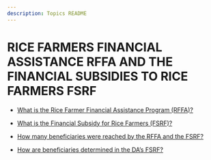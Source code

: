 ```yaml
---
description: Topics README
---
```


# RICE FARMERS FINANCIAL ASSISTANCE RFFA AND THE FINANCIAL SUBSIDIES TO RICE FARMERS FSRF


 - [What is the Rice Farmer Financial Assistance Program (RFFA)?](/2022/other-priority-programs-and-projects/rice-farmers-financial-assistance-rffa-and-the-financial-subsidies-to-rice-farmers-fsrf/what-is-the-rice-farmer-financial-assistance-program-rffa.html)
    
 - [What is the Financial Subsidy for Rice Farmers (FSRF)?](/2022/other-priority-programs-and-projects/rice-farmers-financial-assistance-rffa-and-the-financial-subsidies-to-rice-farmers-fsrf/what-is-the-financial-subsidy-for-rice-farmers-fsrf.html)
    
 - [How many beneficiaries were reached by the RFFA and the FSRF?](/2022/other-priority-programs-and-projects/rice-farmers-financial-assistance-rffa-and-the-financial-subsidies-to-rice-farmers-fsrf/how-many-beneficiaries-were-reached-by-the-rffa-and-the-fsrf.html)
    
 - [How are beneficiaries determined in the DA’s FSRF?](/2022/other-priority-programs-and-projects/rice-farmers-financial-assistance-rffa-and-the-financial-subsidies-to-rice-farmers-fsrf/how-are-beneficiaries-determined-in-the-das-fsrf.html)
    
